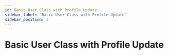 ```yaml
---
id: Basic User Class with Profile Update
sidebar_label: 'Basic User Class with Profile Update'
sidebar_position: 2
---
```


# Basic User Class with Profile Update